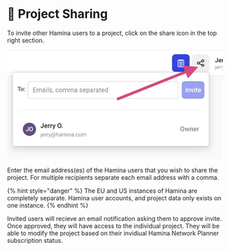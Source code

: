 # 🤝 Project Sharing

To invite other Hamina users to a project, click on the share icon in the top right section.

![](<../.gitbook/assets/image (5).png>)

Enter the email address(es) of the Hamina users that you wish to share the project. For multiple recipients separate each email address with a comma.&#x20;

{% hint style="danger" %}
The EU and US instances of Hamina are completely separate. Hamina user accounts, and project data only exists on one instance.&#x20;
{% endhint %}

Invited users will recieve an email notification asking them to approve invite. Once approved, they will have access to the individual project. They will be able to modify the project based on their invidiual Hamina Network Planner subscription status.&#x20;

